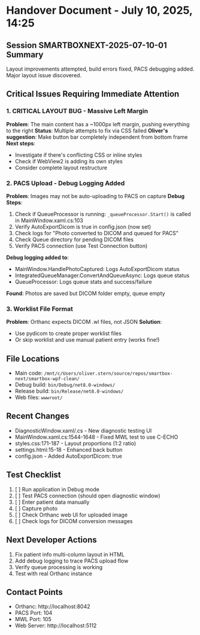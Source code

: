 # Handover Document - July 10, 2025, 14:25

## Session SMARTBOXNEXT-2025-07-10-01 Summary
Layout improvements attempted, build errors fixed, PACS debugging added. Major layout issue discovered.

## Critical Issues Requiring Immediate Attention

### 1. CRITICAL LAYOUT BUG - Massive Left Margin
**Problem**: The main content has a ~1000px left margin, pushing everything to the right
**Status**: Multiple attempts to fix via CSS failed
**Oliver's suggestion**: Make button bar completely independent from bottom frame
**Next steps**: 
- Investigate if there's conflicting CSS or inline styles
- Check if WebView2 is adding its own styles
- Consider complete layout restructure

### 2. PACS Upload - Debug Logging Added
**Problem**: Images may not be auto-uploading to PACS on capture
**Debug Steps**:
1. Check if QueueProcessor is running: `_queueProcessor.Start()` is called in MainWindow.xaml.cs:103
2. Verify AutoExportDicom is true in config.json (now set)
3. Check logs for "Photo converted to DICOM and queued for PACS"
4. Check Queue directory for pending DICOM files
5. Verify PACS connection (use Test Connection button)

**Debug logging added to**:
- MainWindow.HandlePhotoCaptured: Logs AutoExportDicom status
- IntegratedQueueManager.ConvertAndQueueAsync: Logs queue status
- QueueProcessor: Logs queue stats and success/failure

**Found**: Photos are saved but DICOM folder empty, queue empty

### 3. Worklist File Format
**Problem**: Orthanc expects DICOM .wl files, not JSON
**Solution**: 
- Use pydicom to create proper worklist files
- Or skip worklist and use manual patient entry (works fine!)

## File Locations
- Main code: `/mnt/c/Users/oliver.stern/source/repos/smartbox-next/smartbox-wpf-clean/`
- Debug build: `bin/Debug/net8.0-windows/`
- Release build: `bin/Release/net8.0-windows/`
- Web files: `wwwroot/`

## Recent Changes
- DiagnosticWindow.xaml/.cs - New diagnostic testing UI
- MainWindow.xaml.cs:1544-1648 - Fixed MWL test to use C-ECHO
- styles.css:171-187 - Layout proportions (1:2 ratio)
- settings.html:15-18 - Enhanced back button
- config.json - Added AutoExportDicom: true

## Test Checklist
1. [ ] Run application in Debug mode
2. [ ] Test PACS connection (should open diagnostic window)
3. [ ] Enter patient data manually
4. [ ] Capture photo
5. [ ] Check Orthanc web UI for uploaded image
6. [ ] Check logs for DICOM conversion messages

## Next Developer Actions
1. Fix patient info multi-column layout in HTML
2. Add debug logging to trace PACS upload flow
3. Verify queue processing is working
4. Test with real Orthanc instance

## Contact Points
- Orthanc: http://localhost:8042
- PACS Port: 104
- MWL Port: 105
- Web Server: http://localhost:5112